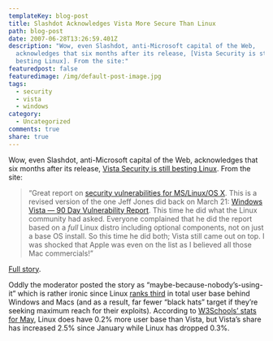 ```yaml
---
templateKey: blog-post
title: Slashdot Acknowledges Vista More Secure Than Linux
path: blog-post
date: 2007-06-28T13:26:59.401Z
description: "Wow, even Slashdot, anti-Microsoft capital of the Web,
  acknowledges that six months after its release, [Vista Security is still
  besting Linux]. From the site:"
featuredpost: false
featuredimage: /img/default-post-image.jpg
tags:
  - security
  - vista
  - windows
category:
  - Uncategorized
comments: true
share: true
---
```

<!--StartFragment-->

Wow, even Slashdot, anti-Microsoft capital of the Web, acknowledges that six months after its release, [Vista Security is still besting Linux](http://it.slashdot.org/article.pl?sid=07/06/27/024204). From the site:

> “Great report on [security vulnerabilities for MS/Linux/OS X](http://blogs.csoonline.com/windows_vista_6_month_vulnerability_report). This is a revised version of the one Jeff Jones did back on March 21: [Windows Vista — 90 Day Vulnerability Report](http://blogs.csoonline.com/node/218). This time he did what the Linux community had asked. Everyone complained that he did the report based on a *full* Linux distro including optional components, not on just a base OS install. So this time he did both; Vista still came out on top. I was shocked that Apple was even on the list as I believed all those Mac commercials!”

[Full story](http://it.slashdot.org/article.pl?sid=07/06/27/024204).

Oddly the moderator posted the story as “maybe-because-nobody’s-using-it” which is rather ironic since Linux [ranks third](http://www.w3schools.com/browsers/browsers_os.asp) in total user base behind Windows and Macs (and as a result, far fewer “black hats” target if they’re seeking maximum reach for their exploits). According to [W3Schools’ stats for May](http://www.w3schools.com/browsers/browsers_os.asp), Linux does have 0.2% more user base than Vista, but Vista’s share has increased 2.5% since January while Linux has dropped 0.3%.

<!--EndFragment-->